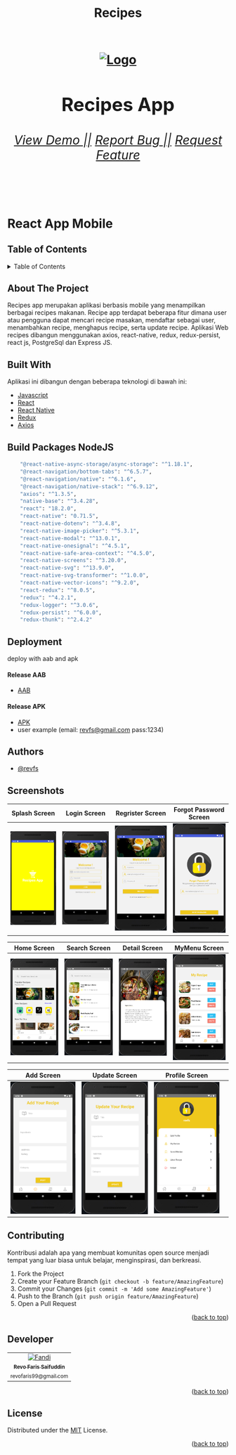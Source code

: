 <div>
    <h1 align="center">Recipes<h1>
    <br/>
    <div align="center">
        <a href="">
            <img src="https://drive.google.com/uc?export=view&id=10V1R2CRJ0F72Y-5GsztD5hhwyG7DMZ9z" alt="Logo" width="150px">
        </a>
        <h2>Recipes App</h2>
        <h6>
            <a href="https://drive.google.com/drive/folders/1ApjWfHALJCim9BIGWpjMJ0MEVVMzbhRR?usp=sharing">View Demo ||</a>
            <a href="https://github.com/revofarissaifuddin/recipes-fe-week6/issues">Report Bug ||</a>
            <a href="https://github.com/revofarissaifuddin/recipes-fe-week6/issues">Request Feature</a>
        </h6>
    </div>
</div>

<br/>

# React App Mobile

## Table of Contents

<details>
  <summary>Table of Contents</summary>
  <ol>
    <li>
      <a href="#about-the-project">About The Project</a>
      <ul>
        <li><a href="#built-with">Built With</a></li>
        <li><a href="#build-packages-nodejs">Build Packages NodeJS</a></li>
        <li><a href="#deployment">Deployment</a></li>
        <li><a href="#authors">Authors</a></li>
      </ul>
    </li>
    <li><a href="#screenshots">Screenshots</a></li>
    <li><a href="#contributing">Contributing</a></li>
    <li><a href="#developer">Developer</a></li>
    <li><a href="#license">License</a></li>
  </ol>
</details>

## About The Project

Recipes app merupakan aplikasi berbasis mobile yang menampilkan berbagai recipes makanan. Recipe app terdapat beberapa fitur dimana user atau pengguna dapat mencari recipe masakan, mendaftar sebagai user, menambahkan recipe, menghapus recipe, serta update recipe. Aplikasi Web recipes dibangun menggunakan axios, react-native, redux, redux-persist, react js, PostgreSql dan Express JS.

## Built With
Aplikasi ini dibangun dengan beberapa teknologi di bawah ini:
- [Javascript](https://www.javascript.com/)
- [React](https://reactjs.org/)
- [React Native](https://reactnative.dev/)
- [Redux](https://redux.js.org/)
- [Axios](https://axios-http.com/)

## Build Packages NodeJS
```bash
    "@react-native-async-storage/async-storage": "^1.18.1",
    "@react-navigation/bottom-tabs": "^6.5.7",
    "@react-navigation/native": "^6.1.6",
    "@react-navigation/native-stack": "^6.9.12",
    "axios": "^1.3.5",
    "native-base": "^3.4.28",
    "react": "18.2.0",
    "react-native": "0.71.5",
    "react-native-dotenv": "^3.4.8",
    "react-native-image-picker": "^5.3.1",
    "react-native-modal": "^13.0.1",
    "react-native-onesignal": "^4.5.1",
    "react-native-safe-area-context": "^4.5.0",
    "react-native-screens": "^3.20.0",
    "react-native-svg": "^13.9.0",
    "react-native-svg-transformer": "^1.0.0",
    "react-native-vector-icons": "^9.2.0",
    "react-redux": "^8.0.5",
    "redux": "^4.2.1",
    "redux-logger": "^3.0.6",
    "redux-persist": "^6.0.0",
    "redux-thunk": "^2.4.2"
```
## Deployment
deploy with aab and apk
#### Release AAB
- [AAB](https://drive.google.com/drive/folders/1sA7HCor3gepImLBqVj0fi3oKeMax_ECu?usp=sharing)
#### Release APK
- [APK](https://drive.google.com/drive/folders/1ApjWfHALJCim9BIGWpjMJ0MEVVMzbhRR?usp=sharing)
- user example (email: revfs@gmail.com pass:1234)

## Authors
- [@revfs](https://github.com/revofarissaifuddin/)

## Screenshots

| Splash Screen                                                | Login Screen                                              | Regrister Screen                                              |Forgot Password Screen                                              |
| --------------------------------------------------------- | --------------------------------------------------------- |--------------------------------------------------------- |--------------------------------------------------------- |
| ![Spalsh Screen](/public/image/SplashScreenRecipes.png?raw=true ) | ![Login Screen](/public/image/LoginScreen.png) | ![Register Screen](/public/image/RegristerScreen.png) | ![Forgot Password Screen](/public/image/ForgotPwdScreen.png) |

| Home Screen                                                  | Search Screen                                             | Detail Screen                                         | MyMenu Screen                                              |
| --------------------------------------------------------- | --------------------------------------------------------- |--------------------------------------------------------- |--------------------------------------------------------- |
| ![Home Screen](/public/image/HomeScreen.png ) | ![Search Screen](/public/image/SearchScreen.png) | ![Detail Screen](/public/image/DetailMenuScreen.png) | ![MyMenu Screen](/public/image/MyRecipeScreen.png) |

| Add Screen                                                  | Update Screen                                              | Profile Screen                                        |                                          |
| --------------------------------------------------------- | --------------------------------------------------------- |--------------------------------------------------------- |--------------------------------------------------------- |
| ![Add Screen](/public/image/AddRecipeScreen.png ) | ![Update Screen](/public/image/UpdateScreen.png) | ![Profile Screen](/public/image/ProfileScreen.png) |


## Contributing

Kontribusi adalah apa yang membuat komunitas open source menjadi tempat yang luar biasa untuk belajar, menginspirasi, dan berkreasi.

1. Fork the Project
2. Create your Feature Branch (`git checkout -b feature/AmazingFeature`)
3. Commit your Changes (`git commit -m 'Add some AmazingFeature'`)
4. Push to the Branch (`git push origin feature/AmazingFeature`)
5. Open a Pull Request

<p align="right">(<a href="#top">back to top</a>)</p>

## Developer

<center>
  <table>
    <tr>
      <td align="center">
        <a href="https://github.com/revofarissaifuddin">
          <img width="200" src="https://drive.google.com/uc?export=view&id=1mkarUQzmqBSWD9t5uZQS3iqR3apOzLXF" alt="Fandi"><br/>
          <sub><b>Revo Faris Saifuddin</b></sub> <br/>
          <sub>revofaris99@gmail.com</sub>
        </a>
      </td>
  </table>
</center>

<p align="right">(<a href="#top">back to top</a>)</p>

## License

Distributed under the [MIT](/LICENSE) License.

<p align="right">(<a href="#top">back to top</a>)</p>


